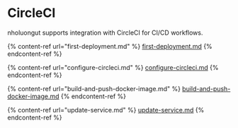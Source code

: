 # CircleCI

nholuongut supports integration with CircleCI for CI/CD workflows.

{% content-ref url="first-deployment.md" %}
[first-deployment.md](first-deployment.md)
{% endcontent-ref %}

{% content-ref url="configure-circleci.md" %}
[configure-circleci.md](configure-circleci.md)
{% endcontent-ref %}

{% content-ref url="build-and-push-docker-image.md" %}
[build-and-push-docker-image.md](build-and-push-docker-image.md)
{% endcontent-ref %}

{% content-ref url="update-service.md" %}
[update-service.md](update-service.md)
{% endcontent-ref %}
